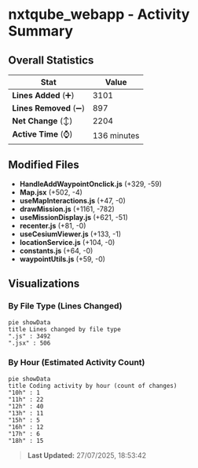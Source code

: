 # nxtqube_webapp - Activity Summary 

## Overall Statistics

| Stat                   | Value                                                             |
| ---------------------- | ----------------------------------------------------------------- |
| **Lines Added** (➕)   | 3101                                          |
| **Lines Removed** (➖) | 897                                        |
| **Net Change** (↕)    | 2204                |
| **Active Time** (⌚)   | 136 minutes |


## Modified Files
- **HandleAddWaypointOnclick.js** (+329, -59)
- **Map.jsx** (+502, -4)
- **useMapInteractions.js** (+47, -0)
- **drawMission.js** (+1161, -782)
- **useMissionDisplay.js** (+621, -51)
- **recenter.js** (+81, -0)
- **useCesiumViewer.js** (+133, -1)
- **locationService.js** (+104, -0)
- **constants.js** (+64, -0)
- **waypointUtils.js** (+59, -0)

## Visualizations

### By File Type (Lines Changed)

```mermaid
pie showData
title Lines changed by file type
".js" : 3492
".jsx" : 506
```

### By Hour (Estimated Activity Count)

```mermaid
pie showData
title Coding activity by hour (count of changes)
"10h" : 1
"11h" : 22
"12h" : 40
"13h" : 11
"15h" : 5
"16h" : 12
"17h" : 6
"18h" : 15
```


> **Last Updated:** 27/07/2025, 18:53:42